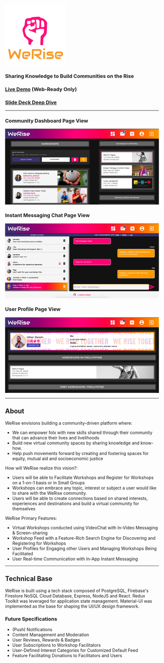 ![WeRiseLogo](we-rise/src/styling/Assets/Media/WeRiseLogo.png)

### Sharing Knowledge to Build Communities on the Rise
### [Live Demo](https://werise.netlify.app/) (Web-Ready Only)
### [Slide Deck Deep Dive](https://docs.google.com/presentation/d/1ljPnM5T7UcN4eZXAA4aSxHjCIO60VJ1ItBtv-bdXiCA/edit?usp=sharing)
----------------------------

### Community Dashboard Page View
![WeRise Community Dashboard](we-rise/src/styling/Assets/Media/WeRiseCommunityDashboard.png)

### Instant Messaging Chat Page View
![WeRise Instant Messaging](we-rise/src/styling/Assets/Media/WeRiseInstantMessaging.png)

### User Profile Page View
![WeRise User Profile](we-rise/src/styling/Assets/Media/WeRiseUserProfile.png)

----------------------------

## About

WeRise envisions building a community-driven platform where:

   - We can empower folx with new skills shared through their community that can advance their lives and livelihoods
   - Build new virtual community spaces by sharing knowledge and know-how.
   - Help push movements forward by creating and fostering spaces for equity, mutual aid and socioeconomic justice

How will WeRise realize this vision?:

   - Users will be able to Facilitate Workshops and Register for Workshops on a 1-on-1 basis or in Small Groups
   - Workshops can embrace any topic, interest or subject a user would like to share with the WeRise community.
   - Users will be able to create connections based on shared interests, experiences and destinations and build a virtual community for themselves

WeRise Primary Features:

   - Virtual Workshops conducted using VideoChat with In-Video Messaging & Screen-sharing
   - Workshop Feed with a Feature-Rich Search Engine for Discovering and Registering for Workshops
   - User Profiles for Engaging other Users and Managing Workshops Being Facilitated
   - User Real-time Communication with In-App Instant Messaging

----------------------------


## Technical Base

WeRise is built using a tech stack composed of PostgreSQL, Firebase's Firestore NoSQL Cloud Database, Express, NodeJS and React. Redux Toolkit was leveraged for application state management. Material-UI was implemented as the base for shaping the UI/UX design framework.

### Future Specifications

   - (Push) Notifications
   - Content Management and Moderation
   - User Reviews, Rewards & Badges
   - User Subscriptions to Workshop Facilitators
   - User-Defined Interest Categories for Customized Default Feed
   - Feature Facilitating Donations to Facilitators and Users
